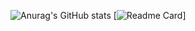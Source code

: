 ![Anurag's GitHub stats](https://github-readme-stats.vercel.app/api?username=Svane20&show_icons=true&theme=synthwave)
[![Readme Card](https://github-readme-stats.vercel.app/api/pin/?username=Svane20&repo=github-readme-stats)]



